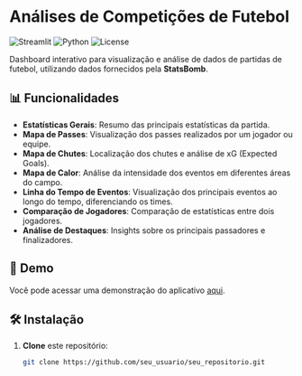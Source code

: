 # Análises de Competições de Futebol

![Streamlit](https://img.shields.io/badge/Streamlit-1.38.0-brightgreen)
![Python](https://img.shields.io/badge/Python-3.7%2B-blue)
![License](https://img.shields.io/badge/License-MIT-yellowgreen)

Dashboard interativo para visualização e análise de dados de partidas de futebol, utilizando dados fornecidos pela **StatsBomb**.

## 📊 Funcionalidades

- **Estatísticas Gerais**: Resumo das principais estatísticas da partida.
- **Mapa de Passes**: Visualização dos passes realizados por um jogador ou equipe.
- **Mapa de Chutes**: Localização dos chutes e análise de xG (Expected Goals).
- **Mapa de Calor**: Análise da intensidade dos eventos em diferentes áreas do campo.
- **Linha do Tempo de Eventos**: Visualização dos principais eventos ao longo do tempo, diferenciando os times.
- **Comparação de Jogadores**: Comparação de estatísticas entre dois jogadores.
- **Análise de Destaques**: Insights sobre os principais passadores e finalizadores.

## 🚀 Demo

Você pode acessar uma demonstração do aplicativo [aqui](https://seu-link-deploy.streamlit.app).

## 🛠️ Instalação

1. **Clone** este repositório:

   ```bash
   git clone https://github.com/seu_usuario/seu_repositorio.git
